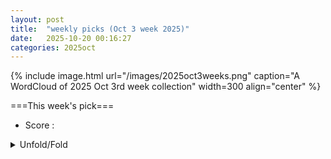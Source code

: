 ```yaml
---
layout: post
title:  "weekly picks (Oct 3 week 2025)"
date:   2025-10-20 00:16:27
categories: 2025oct
---
```


{% include image.html url="/images/2025oct3weeks.png" caption="A WordCloud of 2025 Oct 3rd week collection" width=300 align="center" %}




===This week's pick===


* Score : 



<details id="myDetails">
  <summary> Unfold/Fold </summary>
  {% capture markdowncontent %}






---
10/22

1. **[s41567-025-03083-5](https://www.nature.com/articles/s41567-025-03083-5)** Magnetic Hofstadter cascade in a twisted semiconductor homobilayer (Nature Physics)

1. **[s41598-025-20741-z](https://www.nature.com/articles/s41598-025-20741-z)** The effect of low Al concentration on the electronic structure and thermoelectric properties of Al<sub>x</sub>Ga<sub>1−x</sub>N/GaN heterojunctions (Scientific Reports)

1. **[s41598-025-20567-9](https://www.nature.com/articles/s41598-025-20567-9)** Formation of few-electron triple quantum dots in ZnO heterostructures (Scientific Reports)



1. **[d6q5-k7sh](http://link.aps.org/doi/10.1103/d6q5-k7sh)** State -- entanglement-witness contraction (PRL)

1. **[5gfn-l7w7](http://link.aps.org/doi/10.1103/5gfn-l7w7)** Semigroup Influence Matrices for Nonequilibrium Quantum Impurity Models (PRL)

1. **[tx71-1cd9](http://link.aps.org/doi/10.1103/tx71-1cd9)** Measurement-Induced Lévy Flights of Quantum Information (PRL)

1. **[l4mx-l3xx](http://link.aps.org/doi/10.1103/l4mx-l3xx)** Tile Codes: High-Efficiency Quantum Codes on a Lattice with Boundary (PRL)

1. **[kbwj-md9n](http://link.aps.org/doi/10.1103/kbwj-md9n)** Near-Perfect Broadband Quantum Memory Enabled by Intelligent Spin-Wave Compaction (PRL)

1. **[45g7-bmp6](http://link.aps.org/doi/10.1103/45g7-bmp6)** Chiral Symmetry and Peripheral Neutron-α Scattering (PRL)

1. **[cfg9-v8hf](http://link.aps.org/doi/10.1103/cfg9-v8hf)** Stable Small Plasmas at the Density Limit in the W7-X Stellarator (PRL)

1. **[7t7r-rpmh](http://link.aps.org/doi/10.1103/7t7r-rpmh)** Revealing the Structure and Dynamics of Self-Generated Electric and Magnetic Fields Near Plasma Stagnation in Laser-Driven Hohlraums (PRL)

1. **[4zlp-n5qm](http://link.aps.org/doi/10.1103/4zlp-n5qm)** Observation of Giant Nernst Plateau in Ideal 1D Weyl Phase (PRL)

1. **[3l3j-tfyn](http://link.aps.org/doi/10.1103/3l3j-tfyn)** Photonic Flat Landau Levels Induced by Antisymmetric Nonuniform Pseudomagnetic Fields (PRL)

1. **[j3jy-yl42](http://link.aps.org/doi/10.1103/j3jy-yl42)** Symmetry-Forbidden Intraband Transitions Leading to Ultralow Gilbert Damping in van der Waals Ferromagnets (PRL)

1. **[cjzw-j4v7](http://link.aps.org/doi/10.1103/cjzw-j4v7)** Spin-Orbital Altermagnetism (PRL)

1. **[bt9s-qsfj](http://link.aps.org/doi/10.1103/bt9s-qsfj)** Fully Flat Bands in a Photonic Dipolar Kagome Lattice (PRL)

1. **[hb7b-wp95](http://link.aps.org/doi/10.1103/hb7b-wp95)** Flocking Phase Separation in Inertial Active Matter (PRL)

1. **[rp3q-svws](http://link.aps.org/doi/10.1103/rp3q-svws)** Collective Modes in Multilayer Graphene/α−RuCl3 Heterostructures (PRX)

1. **[Physics.18.s138](http://link.aps.org/doi/10.1103/Physics.18.s138)** Quantum Memory Breaks Performance Barrier (Physics)


1. **[2510.17805v1](https://arxiv.org/abs/2510.17805)** The Meissner effect in superconductors: emergence versus reductionism (arXiv)

1. **[2510.17969v1](https://arxiv.org/abs/2510.17969)** Non-invertible bosonic chiral symmetry on the lattice (arXiv)

1. **[2510.17982v1](https://arxiv.org/abs/2510.17982)** Interplay of Noise and Reservoir-induced Decoherence in Persistent Currents (arXiv)

1. **[2510.18001v1](https://arxiv.org/abs/2510.18001)** Magnus Induced Magnetic Diode Effect in Skyrmion Systems (arXiv)

1. **[2510.18092v1](https://arxiv.org/abs/2510.18092)** A Hall viscosity for skyrmion via magnon interaction (arXiv)

1. **[2510.18102v1](https://arxiv.org/abs/2510.18102)** Inverse proximity effect in thin-film superconductor/magnet heterostructures with metallic and insulating magnets (arXiv)

1. **[2510.18144v1](https://arxiv.org/abs/2510.18144)** Probing Hidden Symmetry and Altermagnetism with Sub-Picometer Sensitivity via Nonlinear Transport (arXiv)

1. **[2510.18145v1](https://arxiv.org/abs/2510.18145)** Altermon: a magnetic-field-free parity protected qubit based on a narrow altermagnet Josephson junction (arXiv)

1. **[2510.18209v1](https://arxiv.org/abs/2510.18209)** Chirality/Axiality-Induced Axiality/Chirality via Surface Polarization (arXiv)

1. **[2510.18272v1](https://arxiv.org/abs/2510.18272)** All-Electrical Self-Switching of van der Waals Chiral Antiferromagnet (arXiv)

1. **[2510.18275v1](https://arxiv.org/abs/2510.18275)** Spin gaps in Transition Metal Dichalcogenide Nanoribbons with atomic Adsorbates (arXiv)

1. **[2510.18482v1](https://arxiv.org/abs/2510.18482)** Semiconductor-Semimetal Transition in van der Waals Carbyne Crystals (arXiv)

1. **[2510.18532v1](https://arxiv.org/abs/2510.18532)** Fibonacci-Engineered Spin and Charge Thermoelectrics in a Long Range Su-Schrieffer-Heeger Chain: A Pathway to Giant Figure of Merit (arXiv)

1. **[2510.18613v1](https://arxiv.org/abs/2510.18613)** Hamiltonian learning quantum magnets with dynamical impurity tomography (arXiv)

1. **[2510.18665v1](https://arxiv.org/abs/2510.18665)** Cavity modification of magnetoplasmon mode through coupling with intersubband polaritons (arXiv)

1. **[2510.18694v1](https://arxiv.org/abs/2510.18694)** Geometric control of the moire twist angle in heterobilayer flakes (arXiv)

1. **[2510.18696v1](https://arxiv.org/abs/2510.18696)** Tuning Superconductivity in Sputtered W0.75Re0.25 Thin Films (arXiv)

1. **[2510.18778v1](https://arxiv.org/abs/2510.18778)** Self-Consistent Model for Gate Control of Narrow-, Broken-, and Inverted-Gap (Topological) Heterostructures (arXiv)

1. **[2510.18785v1](https://arxiv.org/abs/2510.18785)** Fermi arcs for generic nodal points hosting monopoles or dipoles (arXiv)

1. **[2510.18842v1](https://arxiv.org/abs/2510.18842)** Vector spin polarization evolution determined in an entangled muon-fluorine system under pulsed excitation (arXiv)

1. **[2510.18875v1](https://arxiv.org/abs/2510.18875)** Instabilities of a Generalized Gross-Neveu Quantum Criticality (arXiv)

1. **[2510.17827v1](https://arxiv.org/abs/2510.17827)** Frequency multiplication in Terahertz band using AlGaN/GaN plasmonic crystals (arXiv)

1. **[2510.18174v1](https://arxiv.org/abs/2510.18174)** Anisotropic-Strain Control of The Magnetic Structure in Mn\textsubscript{3}GaN (arXiv)

1. **[2510.18408v1](https://arxiv.org/abs/2510.18408)** Multi-entropy from Linking in Chern-Simons Theory (arXiv)

1. **[2510.18447v1](https://arxiv.org/abs/2510.18447)** Fingerprints of cluster-based Haldane and bound-magnon states in a spin-1 Heisenberg diamond chain (arXiv)

1. **[2510.18545v1](https://arxiv.org/abs/2510.18545)** Large deviations in the many-body localization transition: The case of the random-field XXZ chain (arXiv)

1. **[2510.18574v1](https://arxiv.org/abs/2510.18574)** Covariant field theory of 3D massive fractons (arXiv)





---
10/21













1. **[66zq-39yc](http://link.aps.org/doi/10.1103/66zq-39yc)** Design and Theory of Switchable Linear Magnetoelectricity by Ferroelectricity in Type-I Multiferroics (PRL)

1. **[g5cx-1vhj](http://link.aps.org/doi/10.1103/g5cx-1vhj)** Phylogenetic corrections and higher-order sequence statistics in protein families: Potts vs multiple sequence alignment transformer machine learning models (PRR)

1. **[z8tj-ml6k](http://link.aps.org/doi/10.1103/z8tj-ml6k)** Multiphonon Fock state heralding with single-photon detection (PRR)

1. **[4nzq-9kr2](http://link.aps.org/doi/10.1103/4nzq-9kr2)** Phase reduction analysis of traveling breathers in reaction-diffusion systems (PRR)

1. **[557f-6tpb](http://link.aps.org/doi/10.1103/557f-6tpb)** Spectral properties versus magic generation in T-doped random Clifford circuits (PRR)


1. **[2510.16038v1](https://arxiv.org/abs/2510.16038)** Intrinsic Maximum Light Absorption in Laser-Field-Driven Growth of Highly Ordered Silicon Nanowire Arrays (arXiv)

1. **[2510.16058v1](https://arxiv.org/abs/2510.16058)** Near-field radiative heat transfer in the dual nanoscale regime between polaritonic membranes (arXiv)

1. **[2510.16131v1](https://arxiv.org/abs/2510.16131)** Deterministic nanofabrication of quantum dot-circular Bragg grating resonators with high process yield using in-situ electron beam lithography (arXiv)

1. **[2510.16143v1](https://arxiv.org/abs/2510.16143)** Finite temperature magnetic interactions from first principles (arXiv)

1. **[2510.16248v1](https://arxiv.org/abs/2510.16248)** Cavity-induced coherent magnetization and polaritons in altermagnets (arXiv)

1. **[2510.16264v1](https://arxiv.org/abs/2510.16264)** Emergent nonlocal interactions induced by quantized gauge fields in topological systems (arXiv)

1. **[2510.16523v1](https://arxiv.org/abs/2510.16523)** Marginal Influence of Anomalous Josephson Current on Odd-Frequency Spin-Triplet Pairing in Ferromagnetic Josephson Diodes (arXiv)

1. **[2510.16546v1](https://arxiv.org/abs/2510.16546)** High harmonic generation light source with polarization selectivity and sub-100-microm beam size for time- and angle-resolved photoemission spectroscopy (arXiv)

1. **[2510.16616v1](https://arxiv.org/abs/2510.16616)** Finite-temperature signatures of underlying superconductivity in the electron-doped Hubbard model (arXiv)

1. **[2510.16760v1](https://arxiv.org/abs/2510.16760)** Switchable axionic magnetoelectric effect via spin-flop transition in topological antiferromagnets (arXiv)

1. **[2510.16843v1](https://arxiv.org/abs/2510.16843)** Tuning macroscopic phase frustration in multiorbital superconductors (arXiv)

1. **[2510.16855v1](https://arxiv.org/abs/2510.16855)** Photoinduced melting dynamics and collective mode in a correlated charge-order system (arXiv)

1. **[2510.16874v1](https://arxiv.org/abs/2510.16874)** New perspective on symmetry breaking in an antiferromagnetic chain: Spin-selective transport and NDR phenomenon (arXiv)

1. **[2510.16878v1](https://arxiv.org/abs/2510.16878)** Deep Learning Accelerated First-Principles Quantum Transport Simulations at Nonequilibrium State (arXiv)

1. **[2510.16884v1](https://arxiv.org/abs/2510.16884)** Temperature Dependence of the Momentum-Resolved Static Spin Susceptibility in a Mott-Proximate Cuprate Model (arXiv)

1. **[2510.16929v1](https://arxiv.org/abs/2510.16929)** Impact of Random Bond Disorder on Quantum Skyrmions in a spin-half Quantum Heisenberg Model (arXiv)

1. **[2510.16970v1](https://arxiv.org/abs/2510.16970)** Magnon edge states of skyrmion crystal in non-uniform magnetic field (arXiv)

1. **[2510.17011v1](https://arxiv.org/abs/2510.17011)** Quantum spin-tensor Hall effect protected by pseudo time-reversal symmetry (arXiv)

1. **[2510.17050v1](https://arxiv.org/abs/2510.17050)** High-Field Torque Magnetometry on the Kagome Antiferromagnet Karpenkoite (arXiv)

1. **[2510.17081v1](https://arxiv.org/abs/2510.17081)** Zero resistance when metals mixed with insulators (arXiv)

1. **[2510.17258v1](https://arxiv.org/abs/2510.17258)** Real space decay of flat band projectors from compact localized states (arXiv)

1. **[2510.17379v1](https://arxiv.org/abs/2510.17379)** Interplay of spin orbit interaction and Andreev reflection in proximized quantum dots (arXiv)

1. **[2510.17412v1](https://arxiv.org/abs/2510.17412)** Geometry-Driven Charge and Spin Transport in beta12 Borophene Quantum Dots (arXiv)

1. **[2510.17416v1](https://arxiv.org/abs/2510.17416)** Attaining the Ground State of Kagome Artificial Spin Ice via Ultrafast Site-Specific Laser Annealing (arXiv)

1. **[2510.17452v1](https://arxiv.org/abs/2510.17452)** Enhanced Superconducting Diode Effect in the Asymmetric Hatsugai-Kohmoto Model (arXiv)

1. **[2510.17522v1](https://arxiv.org/abs/2510.17522)** Neel-Vector-Orientation Induced Intrinsic Half-Metallicity in Two-Dimensional Altermagnets (arXiv)

1. **[2510.17653v1](https://arxiv.org/abs/2510.17653)** Technical Review of spin-based computing (arXiv)

1. **[2510.17674v1](https://arxiv.org/abs/2510.17674)** Anomalous terahertz nonlinearity in disordered s-wave superconductor close to the superconductor-insulator transition (arXiv)

1. **[2510.17683v1](https://arxiv.org/abs/2510.17683)** Giant thermal modulation via a semiconductor-superconductor photonic field-effect heat transistor (arXiv)

1. **[2510.17755v1](https://arxiv.org/abs/2510.17755)** Mott vs Kondo: Influence of Various Density Functional Based Methods on the Ce Isostructural Phase Transition Mechanism (arXiv)

1. **[2510.14405v1](https://arxiv.org/abs/2510.14405)** First-Principles Approach to Spin Excitations in Noncollinear Magnetic Systems (arXiv)

1. **[2510.16100v1](https://arxiv.org/abs/2510.16100)** One-loop Corrected Holographic Shear Viscosity to Entropy Density Ratio at Low Temperatures (arXiv)

1. **[2510.16165v1](https://arxiv.org/abs/2510.16165)** AtomBench: A Benchmark for Generative Atomic Structure Models using GPT, Diffusion, and Flow Architectures (arXiv)

1. **[2510.16401v1](https://arxiv.org/abs/2510.16401)** Hybrid Brownian SYK-Hubbard Model: from Spectral Function to Quantum Chaos (arXiv)

1. **[2510.16570v1](https://arxiv.org/abs/2510.16570)** Quantum Complexity in Constrained Many-Body Models: Scars, Fragmentation, and Chaos (arXiv)

1. **[2510.16628v1](https://arxiv.org/abs/2510.16628)** Quantum thermometric sensing: Local vs. Remote approaches (arXiv)

1. **[2510.17019v1](https://arxiv.org/abs/2510.17019)** Modified Langevin noise formalism for multiple quantum emitters in dispersive electromagnetic environments (arXiv)

1. **[2510.17183v1](https://arxiv.org/abs/2510.17183)** Kinetically-induced bound states in a frustrated Rydberg tweezer array (arXiv)

1. **[2510.17248v1](https://arxiv.org/abs/2510.17248)** Non-stabilizerness as a Diagnostic of Criticality and Exceptional Points in Non-Hermitian Spin Chains (arXiv)

1. **[2510.17441v1](https://arxiv.org/abs/2510.17441)** Electrical properties of PbS films doped with iodine by chemical bath deposition (arXiv)

1. **[2510.17694v1](https://arxiv.org/abs/2510.17694)** Hydrogenated Aluminum Doped Zinc Oxide as Highly Transparent and Passivating Indium-Free Recombination Junction for TOPCon-Based Bottom Cell (arXiv)





---
10/20

1. **[2510.15027v1](https://arxiv.org/abs/2510.15027)** Topological Order Without Band Topology in Moire Graphene (arXiv)

1. **[2510.15034v1](https://arxiv.org/abs/2510.15034)** Reconstructing Spin Hamiltonians of 2D Gutzwiller-Projected Wavefunctions (arXiv)

1. **[2510.15078v1](https://arxiv.org/abs/2510.15078)** Superconductivity suppression and bilayer decoupling in Pr substituted YBa2Cu3O7-\delta (arXiv)

1. **[2510.15080v1](https://arxiv.org/abs/2510.15080)** Robust Orbital-Selective Flat Bands in Transition-Metal Oxychlorides (arXiv)

1. **[2510.15111v1](https://arxiv.org/abs/2510.15111)** Unusual critical points between atomic insulating phases (arXiv)

1. **[2510.15158v1](https://arxiv.org/abs/2510.15158)** Four-Spin Interactions as a Route to Multiple-Q Topological Magnetic Order (arXiv)

1. **[2510.15163v1](https://arxiv.org/abs/2510.15163)** Three Types of Non-Fermi-Liquid Fixed Point for a Triplet Quantum Impurity in a Cubic Metal (arXiv)

1. **[2510.15224v1](https://arxiv.org/abs/2510.15224)** Dynamic destruction of magnetic order in a quantum Ising chain with oscillating transverse field (arXiv)

1. **[2510.15309v1](https://arxiv.org/abs/2510.15309)** Does Moire Matter? Critical Moire Dependence with Quantum Fluctuations in Graphene Based Integer and Fractional Chern Insulators (arXiv)

1. **[2510.15322v1](https://arxiv.org/abs/2510.15322)** Magnetic fluctuations and anisotropy in UTe2: a multi-orbital study based on GGA+U and RPA (arXiv)

1. **[2510.15357v1](https://arxiv.org/abs/2510.15357)** Altermagnetism induced surface Chern insulator (arXiv)

1. **[2510.15503v1](https://arxiv.org/abs/2510.15503)** Gate-tunable Josephson diodes in magic-angle twisted bilayer graphene (arXiv)

1. **[2510.15525v1](https://arxiv.org/abs/2510.15525)** Topological Magnetic Phases and Magnon-Phonon Hybridization in the Presence of Strong Dzyaloshinskii-Moriya Interaction (arXiv)

1. **[2510.15526v1](https://arxiv.org/abs/2510.15526)** Diode effect in Shapiro steps in an asymmetric SQUID with a superconducting nanobridge (arXiv)

1. **[2510.15536v1](https://arxiv.org/abs/2510.15536)** Emergent Topology in Kagome Ferromagnets (arXiv)

1. **[2510.15537v1](https://arxiv.org/abs/2510.15537)** Growth and microwave properties of FeSe thin films and comparison with Fe(Se,Te) (arXiv)

1. **[2510.15538v1](https://arxiv.org/abs/2510.15538)** Microwave surface resistance of Tl-1223 films in a dc magnetic field (arXiv)

1. **[2510.15671v1](https://arxiv.org/abs/2510.15671)** The impact of dimensionality on universality of 2D quantum Hall transitions (arXiv)

1. **[2510.15766v1](https://arxiv.org/abs/2510.15766)** Subdimensional entanglement entropy: from virtual response to mixed-state holography (arXiv)

1. **[2510.15788v1](https://arxiv.org/abs/2510.15788)** Interband-Pairing-Boosted Supercurrent Diode Effect in Multiband Superconductors (arXiv)

1. **[2510.15809v1](https://arxiv.org/abs/2510.15809)** Measuring the magnetic anisotropy of the spin Hall effect and spin relaxation length in nickel and permalloy via electrical spin injection (arXiv)

1. **[2510.15853v1](https://arxiv.org/abs/2510.15853)** Quantum geometry of common semiconductors (arXiv)

1. **[2510.15092v1](https://arxiv.org/abs/2510.15092)** Active Ionic Fluxes Induce Symmetry Breaking in Charge-Patterned Nanochannels (arXiv)

1. **[2510.15182v1](https://arxiv.org/abs/2510.15182)** Superconducting Gap Engineering in Tantalum-Alloy-Based Resonators (arXiv)

1. **[2510.15193v1](https://arxiv.org/abs/2510.15193)** Open system dynamics in local Lindbladians with chaotic spectra (arXiv)

1. **[2510.15370v1](https://arxiv.org/abs/2510.15370)** Entanglement complexification transition driven by a single non-Hermitian impurity (arXiv)

1. **[2510.15472v1](https://arxiv.org/abs/2510.15472)** Fractional Quantum Hall Wedding Cakes (arXiv)

1. **[2510.15676v1](https://arxiv.org/abs/2510.15676)** Atomically-resolved exciton emission from single defects in MoS2 (arXiv)






  {% endcapture %}
  {{ markdowncontent | markdownify }}
 </details>

<style>
  details {
    margin: 10px 0;
  }
  summary {
    cursor: pointer;
  }


</style>


<script>
  // Wait for the DOM to be fully loaded
  document.addEventListener('DOMContentLoaded', () => {
    const details = document.getElementById('myDetails');

    // Restore the state from localStorage
    if (localStorage.getItem('detailsOpen') === 'true') {
      details.setAttribute('open', '');
    }

    // Save the state when the details element is toggled
    details.addEventListener('toggle', () => {
      localStorage.setItem('detailsOpen', details.open);
    });
  });
</script>